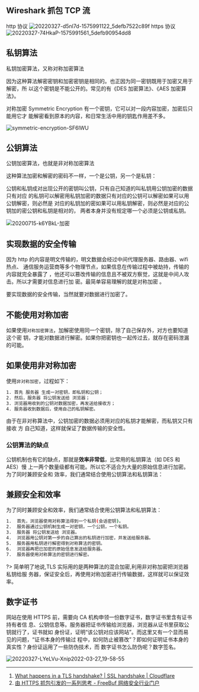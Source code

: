 ## Wireshark 抓包 TCP 流

http 协议
![20220327-d5nl7d-1575991122_5defb7522c89f](https://loremxuetengfei.oss-cn-beijing.aliyuncs.com/20220327-d5nl7d-1575991122_5defb7522c89f.jpg)
https 协议
![20220327-74HkaP-1575991561_5defb90954dd8](https://loremxuetengfei.oss-cn-beijing.aliyuncs.com/20220327-74HkaP-1575991561_5defb90954dd8.jpg)

## 私钥算法

私钥加密算法，又称对称加密算法

因为这种算法解密密钥和加密密钥是相同的。也正因为同一密钥既用于加密又用于解密，所
以这个密钥是不能公开的。常见的有《DES 加密算法》、《AES 加密算法》。

对称加密 Symmetric Encryption 有一个密钥，它可以对一段内容加密，加密后只能用它才
能解密看到原本的内容，和日常生活中用的钥匙作用差不多。

<img src='https://loremxuetengfei.oss-cn-beijing.aliyuncs.com/uPic/symmetric-encryption-SF6lWU.jpg' alt='symmetric-encryption-SF6lWU'/>

## 公钥算法

公钥加密算法，也就是非对称加密算法

这种算法加密和解密的密码不一样，一个是公钥，另一个是私钥：

公钥和私钥成对出现公开的密钥叫公钥，只有自己知道的叫私钥用公钥加密的数据只有对应
的私钥可以解密用私钥加密的数据只有对应的公钥可以解密如果可以用公钥解密，则必然是
对应的私钥加的密如果可以用私钥解密，则必然是对应的公钥加的密公钥和私钥是相对的，
两者本身并没有规定哪一个必须是公钥或私钥。

<img src='https://loremxuetengfei.oss-cn-beijing.aliyuncs.com/20200715-k6YBkL-加密.jpg' alt='20200715-k6YBkL-加密'/>

## 实现数据的安全传输

因为 http 的内容是明文传输的，明文数据会经过中间代理服务器、路由器、wifi 热点、
通信服务运营商等多个物理节点，如果信息在传输过程中被劫持，传输的内容就完全暴露了
，他还可以篡改传输的信息且不被双方察觉，这就是中间人攻击。所以才需要对信息进行加
密。最简单容易理解的就是对称加密 。

要实现数据的安全传输，当然就要对数据进行加密了。

## 不能使用对称加密

如果使用`对称加密算法`，加解密使用同一个密钥，除了自己保存外，对方也要知道这个密
钥，才能对数据进行解密。如果你把密钥也一起传过去，就存在密码泄漏的可能。

## 如果使用非对称加密

使用`非对称加密`，过程如下：

```bash
1. 首先 服务器 生成一对密钥，即私钥和公钥；
2. 然后，服务器 将公钥发送给 浏览器；
3. 浏览器用收到的公钥对数据加密，再发送给接收方；
4. 服务器收到数据后，使用自己的私钥解密。
```

由于在非对称算法中，公钥加密的数据必须用对应的私钥才能解密，而私钥又只有接收 方
自己知道，这样就保证了数据传输的安全性。

### 公钥算法的缺点

公钥机制也有它的缺点，那就是**效率非常低**，比常用的私钥算法（如 DES 和 AES）慢
上一两个数量级都有可能。所以它不适合为大量的原始信息进行加密。为了同时兼顾安全和
效率，我们通常结合使用公钥算法和私钥算法：

## 兼顾安全和效率

为了同时兼顾安全和效率，我们通常结合使用公钥算法和私钥算法：

```bash
1.  首先，浏览器使用对称算法得到一个私钥(会话密钥)。
2.  服务器通过公钥机制生成一对密钥，一个公钥，一个私钥。
3.  服务器 将公钥发送给 浏览器。
4.  浏览器用公钥对第一步的自己算出的私钥进行加密，并发送给服务器。
5.  服务器用私钥进行解密得到对称算法的密钥。
6.  浏览器再把已加密的原始信息发送给服务器。
7.  服务器使用对称算法的密钥进行解密。
```

?> 简单明了地说,TLS 实际用的是两种算法的混合加密,利用非对称加密把浏览器私钥给服
务器，保证安全后，再使用对称加密进行传输数据，这样就可以保证效率。

## 数字证书

网站在使用 HTTPS 前，需要向 CA 机构申领一份数字证书，数字证书里含有证书持有者信
息、公钥信息等。服务器把证书传输给浏览器，浏览器从证书里获取公钥就行了，证书就如
身份证，证明“该公钥对应该网站”。而这里又有一个显而易见的问题，“证书本身的传输过
程中，如何防止被篡改”？即如何证明证书本身的真实性？身份证运用了一些防伪技术，而
数字证书怎么防伪呢？数字签名。

![20220327-LYeLVu-Xnip2022-03-27_19-58-55](https://loremxuetengfei.oss-cn-beijing.aliyuncs.com/20220327-LYeLVu-Xnip2022-03-27_19-58-55.jpg)

<!--
HTTPS协议需要到CA申请证书，一般免费证书很少，需要交费。
HTTP协议运行在TCP之上，所有传输的内容都是明文，HTTPS运行在SSL/TLS之上，SSL/TLS运行在TCP之上，所有传输的内容都经过加密的。
HTTP和HTTPS使用的是完全不同的连接方式，用的端口也不一样，前者是80，后者是443。
HTTPS可以有效的防止运营商劫持，解决了防劫持的一个大问题。

 -->

---

1. [What happens in a TLS handshake? | SSL handshake | Cloudflare](https://www.cloudflare.com/zh-cn/learning/ssl/what-happens-in-a-tls-handshake/)
2. [由 HTTPS 抓包引发的一系列思考 - FreeBuf 网络安全行业门户](https://www.freebuf.com/articles/web/222564.html)

<!--
[【第2560期】彻底搞懂HTTPS的加密原理](https://mp.weixin.qq.com/s/I5yezHTrObblrBGAoAEGkQ)
 -->
